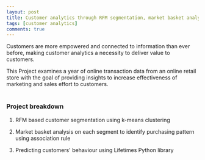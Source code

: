 ```yaml
---
layout: post
title: Customer analytics through RFM segmentation, market basket analysis and predicting behaviour
tags: [customer analytics]
comments: true
---
```




Customers are more empowered and connected to information than ever before, making customer analytics a necessity to deliver value to customers. 

This Project examines a year of online transaction data from an online retail store with the goal of providing insights to increase effectiveness of marketing and sales effort to customers.
<br><br>

### Project breakdown

1. RFM based customer segmentation using k-means clustering      
<!-- ![Alt text](/images/segmentation.png) to insert picture -->
2. Market basket analysis on each segment to identify purchasing pattern using association rule

3. Predicting customers' behaviour using Lifetimes Python library


